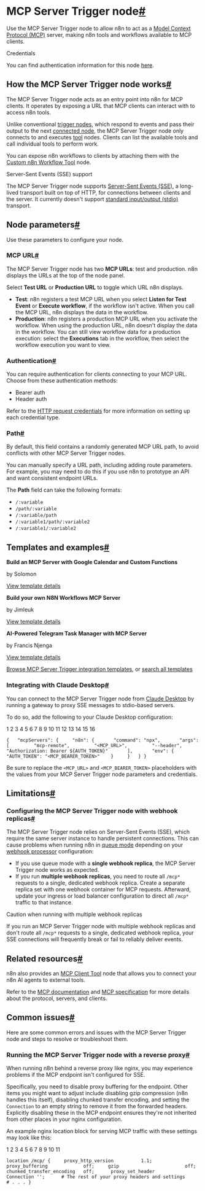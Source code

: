 [](https://github.com/n8n-io/n8n-docs/edit/main/docs/integrations/builtin/core-nodes/n8n-nodes-langchain.mcptrigger.md "Edit this page")

# MCP Server Trigger node[#](#mcp-server-trigger-node "Permanent link")

Use the MCP Server Trigger node to allow n8n to act as a [Model Context Protocol (MCP)](https://modelcontextprotocol.io/introduction) server, making n8n tools and workflows available to MCP clients.

Credentials

You can find authentication information for this node [here](../../credentials/httprequest/).

## How the MCP Server Trigger node works[#](#how-the-mcp-server-trigger-node-works "Permanent link")

The MCP Server Trigger node acts as an entry point into n8n for MCP clients. It operates by exposing a URL that MCP clients can interact with to access n8n tools.

Unlike conventional [trigger nodes](../../../../glossary/#trigger-node-n8n), which respond to events and pass their output to the next [connected node](../../../../workflows/components/connections/), the MCP Server Trigger node only connects to and executes [tool](../../../../advanced-ai/examples/understand-tools/) nodes. Clients can list the available tools and call individual tools to perform work.

You can expose n8n workflows to clients by attaching them with the [Custom n8n Workflow Tool](../../cluster-nodes/sub-nodes/n8n-nodes-langchain.toolworkflow/) node.

Server-Sent Events (SSE) support

The MCP Server Trigger node supports [Server-Sent Events (SSE)](https://modelcontextprotocol.io/docs/concepts/transports#server-sent-events-sse), a long-lived transport built on top of HTTP, for connections between clients and the server. It currently doesn't support [standard input/output (stdio)](https://modelcontextprotocol.io/docs/concepts/transports#standard-input%2Foutput-stdio) transport.

## Node parameters[#](#node-parameters "Permanent link")

Use these parameters to configure your node.

### MCP URL[#](#mcp-url "Permanent link")

The MCP Server Trigger node has two **MCP URLs**: test and production. n8n displays the URLs at the top of the node panel.

Select **Test URL** or **Production URL** to toggle which URL n8n displays.

*   **Test**: n8n registers a test MCP URL when you select **Listen for Test Event** or **Execute workflow**, if the workflow isn't active. When you call the MCP URL, n8n displays the data in the workflow.
*   **Production**: n8n registers a production MCP URL when you activate the workflow. When using the production URL, n8n doesn't display the data in the workflow. You can still view workflow data for a production execution: select the **Executions** tab in the workflow, then select the workflow execution you want to view.

### Authentication[#](#authentication "Permanent link")

You can require authentication for clients connecting to your MCP URL. Choose from these authentication methods:

*   Bearer auth
*   Header auth

Refer to the [HTTP request credentials](../../credentials/httprequest/) for more information on setting up each credential type.

### Path[#](#path "Permanent link")

By default, this field contains a randomly generated MCP URL path, to avoid conflicts with other MCP Server Trigger nodes.

You can manually specify a URL path, including adding route parameters. For example, you may need to do this if you use n8n to prototype an API and want consistent endpoint URLs.

The **Path** field can take the following formats:

*   `/:variable`
*   `/path/:variable`
*   `/:variable/path`
*   `/:variable1/path/:variable2`
*   `/:variable1/:variable2`

## Templates and examples[#](#templates-and-examples "Permanent link")

**Build an MCP Server with Google Calendar and Custom Functions**

by Solomon

[View template details](https://n8n.io/workflows/3514-build-an-mcp-server-with-google-calendar-and-custom-functions/)

**Build your own N8N Workflows MCP Server**

by Jimleuk

[View template details](https://n8n.io/workflows/3770-build-your-own-n8n-workflows-mcp-server/)

**AI-Powered Telegram Task Manager with MCP Server**

by Francis Njenga

[View template details](https://n8n.io/workflows/3656-ai-powered-telegram-task-manager-with-mcp-server/)

[Browse MCP Server Trigger integration templates](https://n8n.io/integrations/mcp-server-trigger/), or [search all templates](https://n8n.io/workflows/)

### Integrating with Claude Desktop[#](#integrating-with-claude-desktop "Permanent link")

You can connect to the MCP Server Trigger node from [Claude Desktop](https://claude.ai/download) by running a gateway to proxy SSE messages to stdio-based servers.

To do so, add the following to your Claude Desktop configuration:

 1
 2
 3
 4
 5
 6
 7
 8
 9
10
11
12
13
14
15
16

`{   "mcpServers": {     "n8n": {       "command": "npx",       "args": [         "mcp-remote",         "<MCP_URL>",         "--header",         "Authorization: Bearer ${AUTH_TOKEN}"       ], 	  "env": { 	    "AUTH_TOKEN": "<MCP_BEARER_TOKEN>" 	  }     }   } }`

Be sure to replace the `<MCP_URL>` and `<MCP_BEARER_TOKEN>` placeholders with the values from your MCP Server Trigger node parameters and credentials.

## Limitations[#](#limitations "Permanent link")

### Configuring the MCP Server Trigger node with webhook replicas[#](#configuring-the-mcp-server-trigger-node-with-webhook-replicas "Permanent link")

The MCP Server Trigger node relies on Server-Sent Events (SSE), which require the same server instance to handle persistent connections. This can cause problems when running n8n in [queue mode](../../../../hosting/scaling/queue-mode/) depending on your [webhook processor](../../../../hosting/scaling/queue-mode/#webhook-processors) configuration:

*   If you use queue mode with a **single webhook replica**, the MCP Server Trigger node works as expected.
*   If you run **multiple webhook replicas**, you need to route all `/mcp*` requests to a single, dedicated webhook replica. Create a separate replica set with one webhook container for MCP requests. Afterward, update your ingress or load balancer configuration to direct all `/mcp*` traffic to that instance.

Caution when running with multiple webhook replicas

If you run an MCP Server Trigger node with multiple webhook replicas and don't route all `/mcp*` requests to a single, dedicated webhook replica, your SSE connections will frequently break or fail to reliably deliver events.

## Related resources[#](#related-resources "Permanent link")

n8n also provides an [MCP Client Tool](../../cluster-nodes/sub-nodes/n8n-nodes-langchain.toolmcp/) node that allows you to connect your n8n AI agents to external tools.

Refer to the [MCP documentation](https://modelcontextprotocol.io/introduction) and [MCP specification](https://modelcontextprotocol.io/specification/) for more details about the protocol, servers, and clients.

## Common issues[#](#common-issues "Permanent link")

Here are some common errors and issues with the MCP Server Trigger node and steps to resolve or troubleshoot them.

### Running the MCP Server Trigger node with a reverse proxy[#](#running-the-mcp-server-trigger-node-with-a-reverse-proxy "Permanent link")

When running n8n behind a reverse proxy like nginx, you may experience problems if the MCP endpoint isn't configured for SSE.

Specifically, you need to disable proxy buffering for the endpoint. Other items you might want to adjust include disabling gzip compression (n8n handles this itself), disabling chunked transfer encoding, and setting the `Connection` to an empty string to remove it from the forwarded headers. Explicitly disabling these in the MCP endpoint ensures they're not inherited from other places in your nginx configuration.

An example nginx location block for serving MCP traffic with these settings may look like this:

 1
 2
 3
 4
 5
 6
 7
 8
 9
10
11

`location /mcp/ {     proxy_http_version          1.1;     proxy_buffering             off;     gzip                        off;     chunked_transfer_encoding   off;      proxy_set_header            Connection '';      # The rest of your proxy headers and settings     # . . . }`